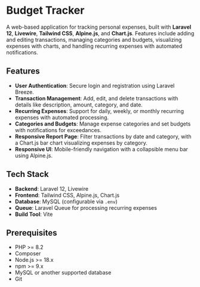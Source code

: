# Budget Tracker

A web-based application for tracking personal expenses, built with **Laravel 12**, **Livewire**, **Tailwind CSS**, **Alpine.js**, and **Chart.js**. Features include adding and editing transactions, managing categories and budgets, visualizing expenses with charts, and handling recurring expenses with automated notifications.

## Features
- **User Authentication**: Secure login and registration using Laravel Breeze.
- **Transaction Management**: Add, edit, and delete transactions with details like description, amount, category, and date.
- **Recurring Expenses**: Support for daily, weekly, or monthly recurring expenses with automated processing.
- **Categories and Budgets**: Manage expense categories and set budgets with notifications for exceedances.
- **Responsive Report Page**: Filter transactions by date and category, with a Chart.js bar chart visualizing expenses by category.
- **Responsive UI**: Mobile-friendly navigation with a collapsible menu bar using Alpine.js.

## Tech Stack
- **Backend**: Laravel 12, Livewire
- **Frontend**: Tailwind CSS, Alpine.js, Chart.js
- **Database**: MySQL (configurable via `.env`)
- **Queue**: Laravel Queue for processing recurring expenses
- **Build Tool**: Vite

## Prerequisites
- PHP >= 8.2
- Composer
- Node.js >= 18.x
- npm >= 9.x
- MySQL or another supported database
- Git
